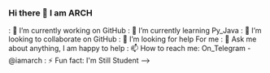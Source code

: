 ### Hi there 👋 I am ARCH


: 🔭 I’m currently working on GitHub
: 🌱 I’m currently learning Py_Java
: 👯 I’m looking to collaborate on GitHub
: 🤔 I’m looking for help For me
: 💬 Ask me about anything, I am happy to help
: 📫 How to reach me: On_Telegram - @iamarch
: ⚡ Fun fact:  I'm Still Student
-->
